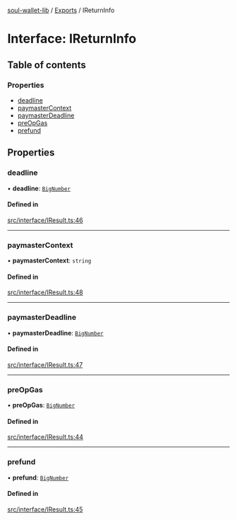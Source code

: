 [soul-wallet-lib](../README.md) / [Exports](../modules.md) / IReturnInfo

# Interface: IReturnInfo

## Table of contents

### Properties

- [deadline](IReturnInfo.md#deadline)
- [paymasterContext](IReturnInfo.md#paymastercontext)
- [paymasterDeadline](IReturnInfo.md#paymasterdeadline)
- [preOpGas](IReturnInfo.md#preopgas)
- [prefund](IReturnInfo.md#prefund)

## Properties

### deadline

• **deadline**: [`BigNumber`](../classes/internal_.BigNumber.md)

#### Defined in

[src/interface/IResult.ts:46](https://github.com/zhangshengjie/soulwalletlib/blob/93d2029/src/interface/IResult.ts#L46)

___

### paymasterContext

• **paymasterContext**: `string`

#### Defined in

[src/interface/IResult.ts:48](https://github.com/zhangshengjie/soulwalletlib/blob/93d2029/src/interface/IResult.ts#L48)

___

### paymasterDeadline

• **paymasterDeadline**: [`BigNumber`](../classes/internal_.BigNumber.md)

#### Defined in

[src/interface/IResult.ts:47](https://github.com/zhangshengjie/soulwalletlib/blob/93d2029/src/interface/IResult.ts#L47)

___

### preOpGas

• **preOpGas**: [`BigNumber`](../classes/internal_.BigNumber.md)

#### Defined in

[src/interface/IResult.ts:44](https://github.com/zhangshengjie/soulwalletlib/blob/93d2029/src/interface/IResult.ts#L44)

___

### prefund

• **prefund**: [`BigNumber`](../classes/internal_.BigNumber.md)

#### Defined in

[src/interface/IResult.ts:45](https://github.com/zhangshengjie/soulwalletlib/blob/93d2029/src/interface/IResult.ts#L45)
